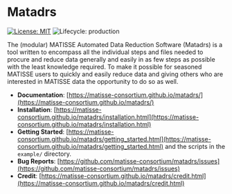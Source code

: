 # Matadrs
<!-- Project Shields -->
[![License: MIT](https://img.shields.io/badge/license-MIT-green.svg)](https://opensource.org/licenses/MIT)
![Lifecycle: production](https://img.shields.io/badge/lifecycle-beta-green.svg)

The (modular) MATISSE Automated Data Reduction Software (Matadrs) is a tool written to
encompass all the individual steps and files needed to procure and reduce data generally
and easily in as few steps as possible with the least knowledge required. To make it
possible for seasoned MATISSE users to quickly and easily reduce data and giving others
who are interested in MATISSE data the opportunity to do so as well.

* **Documentation**: [https://matisse-consortium.github.io/matadrs/](https://matisse-consortium.github.io/matadrs/)
* **Installation**: [https://matisse-consortium.github.io/matadrs/installation.html](https://matisse-consortium.github.io/matadrs/installation.html)
* **Getting Started**: [https://matisse-consortium.github.io/matadrs/getting_started.html](https://matisse-consortium.github.io/matadrs/getting_started.html) and the scripts in the `example/` directory.
* **Bug Reports**: [https://github.com/matisse-consortium/matadrs/issues](https://github.com/matisse-consortium/matadrs/issues)
* **Credit**: [https://matisse-consortium.github.io/matadrs/credit.html](https://matisse-consortium.github.io/matadrs/credit.html)
